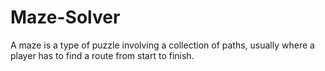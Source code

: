 # Maze-Solver

A maze is a type of puzzle involving a collection of paths, usually where a player has to find a route from start to finish.
